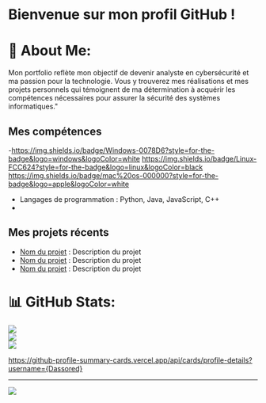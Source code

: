 # Bienvenue sur mon profil GitHub !


# 💫 About Me:
Mon portfolio reflète mon objectif de devenir analyste en cybersécurité et ma passion pour la technologie. Vous y trouverez mes réalisations et mes projets personnels qui témoignent de ma détermination à acquérir les compétences nécessaires pour assurer la sécurité des systèmes informatiques."


## Mes compétences
-https://img.shields.io/badge/Windows-0078D6?style=for-the-badge&logo=windows&logoColor=white
https://img.shields.io/badge/Linux-FCC624?style=for-the-badge&logo=linux&logoColor=black
https://img.shields.io/badge/mac%20os-000000?style=for-the-badge&logo=apple&logoColor=white
- Langages de programmation : Python, Java, JavaScript, C++
- 

## Mes projets récents

- [Nom du projet](lien_vers_le_projet) : Description du projet
- [Nom du projet](lien_vers_le_projet) : Description du projet
- [Nom du projet](lien_vers_le_projet) : Description du projet



# 📊 GitHub Stats:
![](https://github-readme-stats.vercel.app/api?username=dassored&theme=tokyonight&hide_border=false&include_all_commits=false&count_private=false)<br/>
![](https://github-readme-streak-stats.herokuapp.com/?user=dassored&theme=tokyonight&hide_border=false)<br/>
![](https://github-readme-stats.vercel.app/api/top-langs/?username=dassored&theme=tokyonight&hide_border=false&include_all_commits=false&count_private=false&layout=compact)

https://github-profile-summary-cards.vercel.app/api/cards/profile-details?username={Dassored}

---
[![](https://visitcount.itsvg.in/api?id=dassored&icon=0&color=0)](https://visitcount.itsvg.in)














